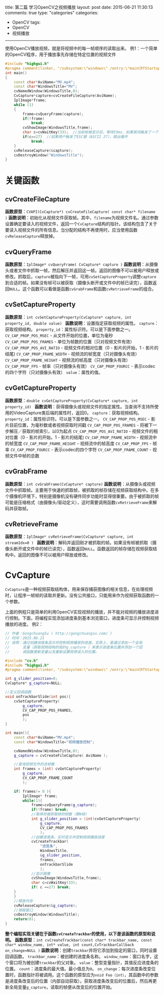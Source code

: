 title: 第二篇 学习OpenCV之视频播放
layout: post
date: 2015-06-21 11:30:13  
comments: true
type: "categories"
categories: 
- OpenCV
tags: 
- OpenCV
- 视频播放

---
使用OpenCV播放视频，就是将视频中的每一帧顺序的读取出来。 
例1：一个简单的OpenCV程序，用于播放事先存储在特定位置的视频文件
```C++
#include "highgui.h"
#pragma comment(linker, "/subsystem:\"windows\" /entry:\"mainCRTStartup\"")  //用于屏蔽控制台应用程序的窗口
int main()
{
    const char*AviName="MV.mp4";
    const char*WindowsTitle="MV";
    cvNamedWindow(WindowsTitle,0);
    CvCapture*capture=cvCreateFileCapture(AviName);
    IplImage*frame;
    while (1)
    {
        frame=cvQueryFrame(capture);
        if(!frame)
            break;
        cvShowImage(WindowsTitle,frame);
        char c=cvWaitKey(33);  //当前帧被显示后，等待33ms，如果其间触发了一个按键，则返回该键的ASCII码值；否则，返回-1
        if(c==27)  //如果用户触发了ESC键（ASCII 27），跳出循环
            break;
    }
    cvReleaseCapture(&capture);
    cvDestroyWindow("WindowsTitle");
}
```
<!--more-->

# 关键函数

## cvCreateFileCapture

**函数原型**：`CVAPI(CvCapture*) cvCreateFileCapture( const char* filename )` 
**函数说明**：初始化从视频文件获取帧。其中，`filename`为视频文件名。通过参数设置确定要读入的视频文件，返回一个`CvCapture`结构的指针。该结构包含了关于要读入视频文件的所有信息。当分配的结构不再使用时，应当使用函数`cvReleaseCapture`释放掉。

## cvQueryFrame

**函数原型**：`IplImage* cvQueryFrame( CvCapture* capture )` 
**函数说明**：从摄像头或者文件中抓取一帧，然后解压并返回这一帧。返回的图像不可以被用户释放或修改。抓取后，`capture`被指向下一帧，可用`cvSetCaptureProperty`调整`capture`到合适的帧。如果没有帧可以被获取（摄像头断开或文件中的帧已读完），函数返回`NULL`。这个函数可以看做是函数`cvGrabFrame`和函数`cvRetrieveFrame`的组合。

## cvSetCaptureProperty

**函数原型**：`int cvSetCaptureProperty(CvCapture* capture, int property_id, double value) `
**函数说明**：设置指定获取视频的属性。 
`capture`：获取视频结构。 
`property_id`：属性标识符。可以是下面参数之一。 
`CV_CAP_PROP_POS_MSEC` - 从文件开始的位置，单位为毫秒 
`CV_CAP_PROP_POS_FRAMES` - 单位为帧数的位置（只对视频文件有效） 
`CV_CAP_PROP_POS_AVI_RATIO` - 视频文件的相对位置（0 - 影片的开始，1 - 影片的结尾) 
`CV_CAP_PROP_FRAME_WIDTH` - 视频流的帧宽度（只对摄像头有效） 
`CV_CAP_PROP_FRAME_HEIGHT` - 视频流的帧高度（只对摄像头有效） 
`CV_CAP_PROP_FPS` - 帧率（只对摄像头有效） 
`CV_CAP_PROP_FOURCC` - 表示codec的四个字符（只对摄像头有效） 
`value`：属性的值。

## cvGetCaptureProperty

**函数原型**：`double cvGetCaptureProperty(CvCapture* capture, int property_id) `
**函数说明**：获得摄像头或视频文件的指定属性。当查询不支持所使用的VideoCapture类后端的属性时，返回0。 
`capture`：获取视频结构。 
`property_id`：属性标识符。可以是下面参数之一。 
`CV_CAP_PROP_POS_MSEC` - 影片目前位置，为毫秒数或者视频获取时间戳 
`CV_CAP_PROP_POS_FRAMES` - 将被下一步解压／获取的帧索引，以0为起点 
`CV_CAP_PROP_POS_AVI_RATIO` - 视频文件的相对位置（0 - 影片的开始，1 - 影片的结尾) 
`CV_CAP_PROP_FRAME_WIDTH` - 视频流中的帧宽度 
`CV_CAP_PROP_FRAME_HEIGHT` - 视频流中的帧高度 
`CV_CAP_PROP_FPS` - 帧率 
`CV_CAP_PROP_FOURCC` - 表示codec的四个字符 
`CV_CAP_PROP_FRAME_COUNT` - 视频文件中帧的总数

## cvGrabFrame

**函数原型**：`int cvGrabFrame(CvCapture* capture)` 
**函数说明**：从摄像头或视频文件中抓取帧。主要用于快速的抓取帧，被抓取的帧存储在视频获取结构中。在多个摄像机环境下，特别是摄像机没有硬件同步功能时显得很重要。由于被抓取的帧可能是压缩格式（由摄像头/驱动定义），这时需要调用函数`cvRetrieveFrame`来解码并获取帧。

## cvRetrieveFrame

**函数原型**：`IplImage* cvRetrieveFrame(CvCapture* capture, int streamIdx=0 ) `
**函数说明**：解码并返回刚才被抓取的帧。如果没有帧被抓取（摄像头断开或文件中的帧已读完），函数返回`NULL`。函数返回的帧存储在视频获取结构中。返回的图像不可以被用户释放或修改。

# CvCapture

`CvCapture`是一种视频获取结构体，用来保存捕获图像的相关信息，在处理视频时，让程序一帧帧的读取并更新。没有公共接口，只能用来作为视频获取函数的一个参数。

上面的例程只是简单的利用OpenCV实现视频的播放，并不能对视频的播放进度进行控制。下面，将编程实现添加进度条到基本浏览窗口，进度条可显示并控制视频播放的进度。 
例2：

```c++
// 作者：GongchuangSu ( http://gongchuangsu.com/ )
// 时间：2015.06.21                          
// 说明：通过创建进度条显示并控制视频播放的进度。实质上，是通过添加一个全局
//      变量（获取视频结构的指针g_capture ）来表示进度条位置并添加一个回
//      调函数更新变量以及重新设置视频读入的位置。                                        

#include "cv.h"
#include "highgui.h"
#pragma comment(linker, "/subsystem:\"windows\" /entry:\"mainCRTStartup\"")  //用于屏蔽控制台应用程序的窗口

int g_slider_position=0;
CvCapture* g_capture=NULL;

//定义回调函数
void onTrackbarSlide(int pos){
    cvSetCaptureProperty(
        g_capture,
        CV_CAP_PROP_POS_FRAMES,
        pos
        );
}

int main(){
    const char*AviName="MV.mp4";
    const char*WindowsTitle="视频播放控制";

    cvNamedWindow(WindowsTitle,0);
    g_capture = cvCreateFileCapture( AviName );

    //查询视频文件的总帧数
    int frames = (int) cvGetCaptureProperty(
        g_capture,
        CV_CAP_PROP_FRAME_COUNT
        );

    if( frames!= 0 ){
        IplImage* frame;
        while(1){
            frame=cvQueryFrame(g_capture);
            if(!frame) break;
            //取得将被获取帧的帧数（第N帧）
            int g_slider_position = (int)cvGetCaptureProperty(
                g_capture,
                CV_CAP_PROP_POS_FRAMES
                );
            //创建进度条，实时显示并控制视频播放进度
            cvCreateTrackbar(
                "进度条",
                WindowsTitle,
                &g_slider_position,
                frames,
                onTrackbarSlide
                );
            //显示图像
            cvShowImage(WindowsTitle,frame);
            char c=cvWaitKey(33);
            if( c ==27) break;
    }
    }
    //释放内存
    cvReleaseCapture(&g_capture);
    //销毁窗口
    cvDestroyWindow(WindowsTitle);
    return(0);
}
```

**整个编程实现关键在于函数`cvCreateTrackbar`的使用，以下是该函数的原型和说明。** 
**函数原型**：`int cvCreateTrackbar(const char* trackbar_name, const char* window_name, int* value, int count,CvTrackbarCallback on_change=NULL )`
**函数说明**：创建`trackbar`并将它添加到指定的窗口，同时设置回调函数。 
`trackbar_name`：被创建的进度条名称。 
`window_name`：窗口名字，这个窗口将为被创建`trackbar`的父对象。 
`value`：整型变量指针，其值反应进度条的位置。 
`count`：进度条的最大值。最小值总为`0`。 
`on_change`：每次进度条改变位置时，函数指针将被调用。这个函数的原型应为`void Foo（int）`，其函数中的参数是进度条改变后的位置（内部自动获取）。获取进度条改变后的位置后，然后再更新全局变量`g_capture`，读取的帧便从改变后的位置开始。